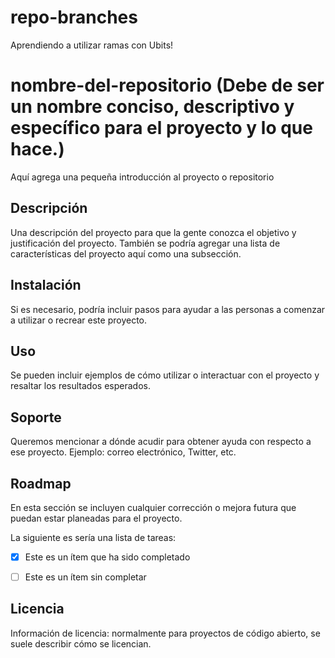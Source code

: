 # repo-branches
Aprendiendo a utilizar ramas con Ubits!
# nombre-del-repositorio (Debe de ser un nombre conciso, descriptivo y específico para el proyecto y lo que hace.)

Aquí agrega una pequeña introducción al proyecto o repositorio

 

## Descripción

Una descripción del proyecto para que la gente conozca el objetivo y justificación del proyecto. También se podría agregar una lista de características del proyecto aquí como una subsección.

## Instalación

Si es necesario, podría incluir pasos para ayudar a las personas a comenzar a utilizar o recrear este proyecto.

## Uso

Se pueden incluir ejemplos de cómo utilizar o interactuar con el proyecto y resaltar los resultados esperados.

## Soporte

Queremos mencionar a dónde acudir para obtener ayuda con respecto a ese proyecto. Ejemplo: correo electrónico, Twitter, etc.

## Roadmap

En esta sección se incluyen cualquier corrección o mejora futura que puedan estar planeadas para el proyecto.

La siguiente es sería una lista de tareas:

 

- [x] Este es un ítem que ha sido completado

- [ ] Este es un ítem sin completar

 

## Licencia

Información de licencia: normalmente para proyectos de código abierto, se suele describir cómo se licencian. 